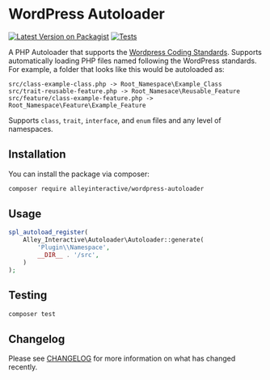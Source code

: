 # WordPress Autoloader

[![Latest Version on Packagist](https://img.shields.io/packagist/v/alleyinteractive/wordpress-autoloader.svg?style=flat-square)](https://packagist.org/packages/alleyinteractive/wordpress-autoloader)
[![Tests](https://github.com/alleyinteractive/wordpress-autoloader/actions/workflows/tests.yml/badge.svg?branch=main)](https://github.com/alleyinteractive/wordpress-autoloader/actions/workflows/run-tests.yml)

A PHP Autoloader that supports the [Wordpress Coding
Standards](https://developer.wordpress.org/coding-standards/wordpress-coding-standards/php/). Supports automatically loading PHP files named following the WordPress standards. For example, a folder that looks like this would be autoloaded as:

```
src/class-example-class.php -> Root_Namespace\Example_Class
src/trait-reusable-feature.php -> Root_Namesace\Reusable_Feature
src/feature/class-example-feature.php -> Root_Namespace\Feature\Example_Feature
```

Supports `class`, `trait`, `interface`, and `enum` files and any level of
namespaces.

## Installation

You can install the package via composer:

```bash
composer require alleyinteractive/wordpress-autoloader
```

## Usage

```php
spl_autoload_register(
	Alley_Interactive\Autoloader\Autoloader::generate(
		'Plugin\\Namespace',
		__DIR__ . '/src',
	)
);
```

## Testing

```bash
composer test
```

## Changelog

Please see [CHANGELOG](CHANGELOG.md) for more information on what has changed recently.
